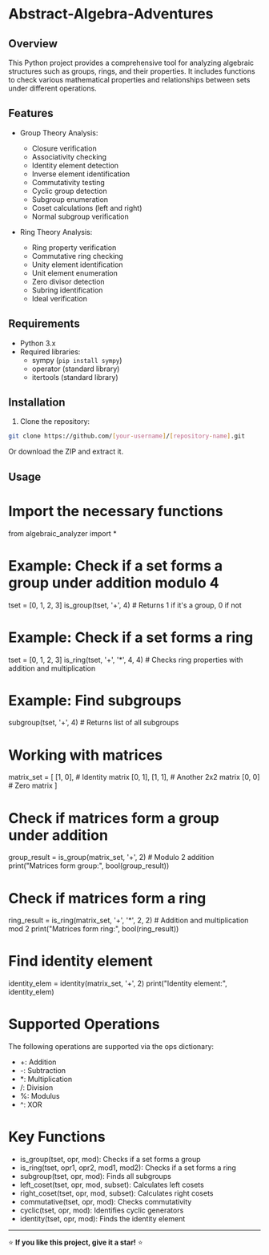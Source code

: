 # Abstract-Algebra-Adventures

## Overview
This Python project provides a comprehensive tool for analyzing algebraic structures such as groups, rings, and their properties. It includes functions to check various mathematical properties and relationships between sets under different operations.

## Features
- Group Theory Analysis:
  - Closure verification
  - Associativity checking
  - Identity element detection
  - Inverse element identification
  - Commutativity testing
  - Cyclic group detection
  - Subgroup enumeration
  - Coset calculations (left and right)
  - Normal subgroup verification

- Ring Theory Analysis:
  - Ring property verification
  - Commutative ring checking
  - Unity element identification
  - Unit element enumeration
  - Zero divisor detection
  - Subring identification
  - Ideal verification

## Requirements
- Python 3.x
- Required libraries:
  - sympy (`pip install sympy`)
  - operator (standard library)
  - itertools (standard library)

## Installation
1. Clone the repository:
```bash
git clone https://github.com/[your-username]/[repository-name].git
```
Or download the ZIP and extract it.

## Usage
# Import the necessary functions
from algebraic_analyzer import *

# Example: Check if a set forms a group under addition modulo 4
tset = [0, 1, 2, 3]
is_group(tset, '+', 4)  # Returns 1 if it's a group, 0 if not

# Example: Check if a set forms a ring
tset = [0, 1, 2, 3]
is_ring(tset, '+', '*', 4, 4)  # Checks ring properties with addition and multiplication

# Example: Find subgroups
subgroup(tset, '+', 4)  # Returns list of all subgroups

# Working with matrices
matrix_set = [
    [1, 0],  # Identity matrix
    [0, 1],
    [1, 1],  # Another 2x2 matrix
    [0, 0]   # Zero matrix
]

# Check if matrices form a group under addition
group_result = is_group(matrix_set, '+', 2)  # Modulo 2 addition
print("Matrices form group:", bool(group_result))

# Check if matrices form a ring
ring_result = is_ring(matrix_set, '+', '*', 2, 2)  # Addition and multiplication mod 2
print("Matrices form ring:", bool(ring_result))

# Find identity element
identity_elem = identity(matrix_set, '+', 2)
print("Identity element:", identity_elem)

# Supported Operations
The following operations are supported via the ops dictionary:

- +: Addition
- -: Subtraction
- *: Multiplication
- /: Division
- %: Modulus
- ^: XOR

# Key Functions
- is_group(tset, opr, mod): Checks if a set forms a group
- is_ring(tset, opr1, opr2, mod1, mod2): Checks if a set forms a ring
- subgroup(tset, opr, mod): Finds all subgroups
- left_coset(tset, opr, mod, subset): Calculates left cosets
- right_coset(tset, opr, mod, subset): Calculates right cosets
- commutative(tset, opr, mod): Checks commutativity
- cyclic(tset, opr, mod): Identifies cyclic generators
- identity(tset, opr, mod): Finds the identity element

---
⭐ **If you like this project, give it a star!** ⭐
